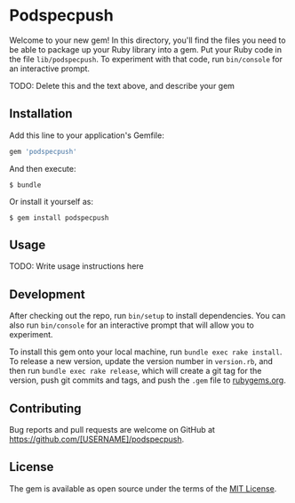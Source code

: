 # Podspecpush

Welcome to your new gem! In this directory, you'll find the files you need to be able to package up your Ruby library into a gem. Put your Ruby code in the file `lib/podspecpush`. To experiment with that code, run `bin/console` for an interactive prompt.

TODO: Delete this and the text above, and describe your gem

## Installation

Add this line to your application's Gemfile:

```ruby
gem 'podspecpush'
```

And then execute:

    $ bundle

Or install it yourself as:

    $ gem install podspecpush

## Usage

TODO: Write usage instructions here

## Development

After checking out the repo, run `bin/setup` to install dependencies. You can also run `bin/console` for an interactive prompt that will allow you to experiment.

To install this gem onto your local machine, run `bundle exec rake install`. To release a new version, update the version number in `version.rb`, and then run `bundle exec rake release`, which will create a git tag for the version, push git commits and tags, and push the `.gem` file to [rubygems.org](https://rubygems.org).

## Contributing

Bug reports and pull requests are welcome on GitHub at https://github.com/[USERNAME]/podspecpush.


## License

The gem is available as open source under the terms of the [MIT License](http://opensource.org/licenses/MIT).

